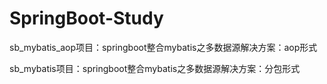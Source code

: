 # SpringBoot-Study
sb_mybatis_aop项目：springboot整合mybatis之多数据源解决方案：aop形式

sb_mybatis项目：springboot整合mybatis之多数据源解决方案：分包形式

